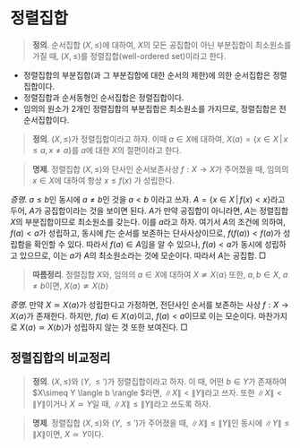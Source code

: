 <!---
title: "정렬집합"
category: Mathematics
language: Korean
--->

# 정렬집합

> **정의**. 순서집합 $(X, \leq)$에 대하여, $X$의 모든 공집합이 아닌 부분집합이 최소원소를 가질 때,
> $(X, \leq)$를 정렬집합(well-ordered set)이라고 한다.

- 정렬집합의 부분집합(과 그 부분집합에 대한 순서의 제한)에 의한 순서집합은 정렬집합이다.
- 정렬집합과 순서동형인 순서집합은 정렬집합이다.
- 임의의 원소가 2개인 정렬집합의 부분집합은 최소원소를 가지므로, 정렬집합은 전순서집합이다.

> **정의**. $(X, \leq)$가 정렬집합이라고 하자. 이때 $a\in X$에 대하여,
> $X\langle a\rangle = \{x\in X\,|\,x\leq a, x\not=a\}$를 $a$에 대한 $X$의 절편이라고 한다.

> **명제**. 정렬집합 $(X, \leq)$와 단사인 순서보존사상 $f:X\to X$가 주어졌을 때,
> 임의의 $x\in X$에 대하여 항상 $x\leq f(x)$ 가 성립한다.

*증명*. $a\leq b$인 동시에 $a\not=b$인 것을 $a<b$ 이라고 쓰자.
$A= \left\{ x\in X \,|\, f(x)<x \right\}$라고 두어, $A$가 공집합이라는 것을 보이면 된다.
$A$가 만약 공집합이 아니라면, $A$는 정렬집합 $X$의 부분집합이므로 최소원소를 갖는다.
이를 $a$라고 하자. 여기서 $A$의 조건에 의하여, $f(a) < a$가 성립하고, 동시에 $f$는
순서를 보존하는 단사사상이므로, $f(f(a)) < f(a)$가 성립함을 확인할 수 있다.
따라서 $f(a)\in A$임을 알 수 있으나, $f(a) < a$가 동시에 성립하고 있으므로, 이는
$a$가 $A$의 최소원소라는 것에 모순이다. 따라서 $A$는 공집합. □

> **따름정리**. 정렬집합 $X$와, 임의의 $a\in X$에 대하여 $X\not\simeq X \langle a \rangle$
> 또한, $a,b\in X$, $a\not=b$이면, $X \langle a \rangle\not\simeq X \langle b \rangle$

*증명*. 만약 $X\simeq X \langle a \rangle$가 성립한다고 가정하면, 전단사인
순서를 보존하는 사상 $f:X\to X \langle a \rangle$가 존재한다.  하지만,
$f(a)\in X \langle a \rangle$이고, $f(a) < a$이므로 이는 모순이다.  마찬가지로
$X\langle a \rangle\simeq X \langle b \rangle$가 성립하지 않는 것 또한 보여진다. □

## 정렬집합의 비교정리

> **정의**. $(X,\leq)$와 $(Y, \leq')$가 정렬집합이라고 하자. 이 때,
> 어떤 $b\in Y$가 존재하여 $X\simeq Y \langle b \rangle $라면, $\|X\| < \|Y\|$라고
> 쓰자. 또한 $\|X\|<\|Y\|$이거나 $X\simeq Y$일 때, $\|X\| \leq \|Y\|$라고 쓰도록 하자.

> **명제**. 정렬집합 $(X,\leq)$와 $(Y,\leq')$가 주어졌을 때,
> $\|X\|\leq\|Y\|$인 동시에 $\|Y\|\leq\|X\|$이면, $X \simeq Y$이다.


